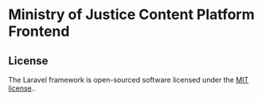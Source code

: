 # Ministry of Justice Content Platform Frontend

## License

The Laravel framework is open-sourced software licensed under the [MIT license](http://opensource.org/licenses/MIT)..
